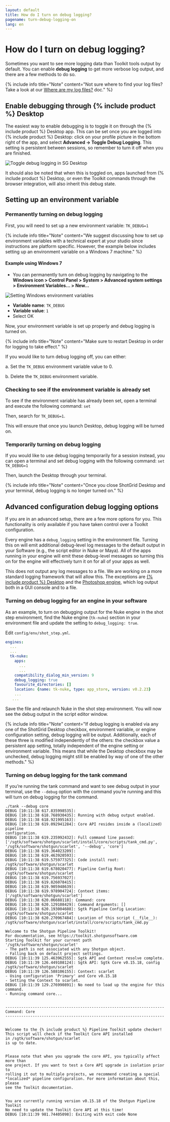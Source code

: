 ```yaml
---
layout: default
title: How do I turn on debug logging?
pagename: turn-debug-logging-on
lang: en
---
```


# How do I turn on debug logging?

Sometimes you want to see more logging data than Toolkit tools output by default. You can enable **debug logging** to get more verbose log output, and there are a few methods to do so. 

{% include info title="Note" content="Not sure where to find your log files? Take a look at our [Where are my log files?](./where-are-my-log-files.md) doc." %}

## Enable debugging through {% include product %} Desktop

The easiest way to enable debugging is to toggle it on through the {% include product %} Desktop app. This can be set once you are logged into {% include product %} Desktop: click on your profile picture in the bottom right of the app, and select **Advanced -> Toggle Debug Logging**. This setting is persistent between sessions, so remember to turn it off when you are finished.

![Toggle debug logging in SG Desktop](images/desktop-enable-debug-logging.png)

It should also be noted that when this is toggled on, apps launched from {% include product %} Desktop, or even the Toolkit commands through the browser integration, will also inherit this debug state.

## Setting up an environment variable

### Permanently turning on debug logging

First, you will need to set up a new environment variable: `TK_DEBUG=1`

{% include info title="Note" content="We suggest discussing how to set up environment variables with a technical expert at your studio since instructions are platform specific. However, the example below includes setting up an environment variable on a Windows 7 machine." %}

#### Example using Windows 7

- You can permanently turn on debug logging by navigating to the **Windows icon > Control Panel > System > Advanced system settings > Environment Variables… > New…**

![Setting Windows environment variables](images/windows-setting-environment-variable.png)


- **Variable name**: `TK_DEBUG`
- **Variable value**: `1`
- Select OK

Now, your environment variable is set up properly and debug logging is turned on.

{% include info title="Note" content="Make sure to restart Desktop in order for logging to take effect." %}

If you would like to turn debug logging off, you can either:

a. Set the `TK_DEBUG` environment variable value to 0.

b. Delete the `TK_DEBUG` environment variable.

### Checking to see if the environment variable is already set

To see if the environment variable has already been set, open a terminal and execute the following command: `set`

Then, search for `TK_DEBUG=1`.

This will ensure that once you launch Desktop, debug logging will be turned on.

### Temporarily turning on debug logging

If you would like to use debug logging temporarily for a session instead, you can open a terminal and set debug logging with the following command: `set TK_DEBUG=1`

Then, launch the Desktop through your terminal.

{% include info title="Note" content="Once you close ShotGrid Desktop and your terminal, debug logging is no longer turned on." %}



## Advanced configuration debug logging options

If you are in an advanced setup, there are a few more options for you. This functionality is only available if you have taken control over a Toolkit configuration.

Every engine has a `debug_logging` setting in the environment file. Turning this on will emit additional debug-level log messages to the default output in your Software (e.g., the script editor in Nuke or Maya). All of the apps running in your engine will emit these debug-level messages so turning this on for the engine will effectively turn it on for all of your apps as well.

This does not output any log messages to a file. We are working on a more standard logging framework that will allow this. The exceptions are [{% include product %} Desktop](https://developer.shotgridsoftware.com/d587be80/#getting-started-with-desktop) and the [Photoshop engine](https://developer.shotgridsoftware.com/8d461cbe/), which log output both in a GUI console and to a file.

### Turning on debug logging for an engine in your software

As an example, to turn on debugging output for the Nuke engine in the shot step environment, find the Nuke engine (`tk-nuke`) section in your environment file and update the setting to `debug_logging: true`.

Edit `config/env/shot_step.yml`.

```yaml
engines: 
  ...
  ...
  tk-nuke:
    apps:
      ...
      ...
    compatibility_dialog_min_version: 9
    debug_logging: true
    favourite_directories: []
    location: {name: tk-nuke, type: app_store, version: v0.2.23}
    ...
   ...
```

Save the file and relaunch Nuke in the shot step environment. You will now see the debug output in the script editor window. 

{% include info title="Note" content="If debug logging is enabled via any one of the ShotGrid Desktop checkbox, environment variable, or engine configuration setting, debug logging will be output. Additionally, each of these three is modified independently of the others: the checkbox value a persistent app setting, totally independent of the engine setting or environment variable. This means that while the Desktop checkbox may be unchecked, debug logging might still be enabled by way of one of the other methods." %}

### Turning on debug logging for the tank command

If you’re running the tank command and want to see debug output in your terminal, use the `--debug` option with the command you’re running and this will turn on debug logging for the command.

    ./tank --debug core
    DEBUG [10:11:38 617.835998535]:
    DEBUG [10:11:38 618.768930435]: Running with debug output enabled.
    DEBUG [10:11:38 618.921995163]:
    DEBUG [10:11:38 619.092941284]: Core API resides inside a (localized) pipeline
    configuration.
    DEBUG [10:11:38 619.235992432]: Full command line passed:
    ['/sgtk/software/shotgun/scarlet/install/core/scripts/tank_cmd.py',
    '/sgtk/software/shotgun/scarlet', '--debug', 'core']
    DEBUG [10:11:38 619.364023209]:
    DEBUG [10:11:38 619.463920593]:
    DEBUG [10:11:38 619.575977325]: Code install root:
    /sgtk/software/shotgun/scarlet
    DEBUG [10:11:38 619.678020477]: Pipeline Config Root:
    /sgtk/software/shotgun/scarlet
    DEBUG [10:11:38 619.756937027]:
    DEBUG [10:11:38 619.826078415]:
    DEBUG [10:11:38 619.905948639]:
    DEBUG [10:11:38 619.978904724]: Context items:
    ['/sgtk/software/shotgun/scarlet']
    DEBUG [10:11:38 620.06688118]: Command: core
    DEBUG [10:11:38 620.129108429]: Command Arguments: []
    DEBUG [10:11:38 620.193004608]: Sgtk Pipeline Config Location:
    /sgtk/software/shotgun/scarlet
    DEBUG [10:11:38 620.270967484]: Location of this script (__file__):
    /sgtk/software/shotgun/scarlet/install/core/scripts/tank_cmd.py
    
    Welcome to the Shotgun Pipeline Toolkit!
    For documentation, see https://toolkit.shotgunsoftware.com
    Starting Toolkit for your current path '/sgtk/software/shotgun/scarlet'
    - The path is not associated with any Shotgun object.
    - Falling back on default project settings.
    DEBUG [10:11:39 125.463962555]: Sgtk API and Context resolve complete.
    DEBUG [10:11:39 126.449108124]: Sgtk API: Sgtk Core v0.15.18, config
    /sgtk/software/shotgun/scarlet
    DEBUG [10:11:39 126.588106155]: Context: scarlet
    - Using configuration 'Primary' and Core v0.15.18
    - Setting the Context to scarlet.
    DEBUG [10:11:39 129.276990891]: No need to load up the engine for this
    command.
    - Running command core...
    
    
    ----------------------------------------------------------------------
    Command: Core
    ----------------------------------------------------------------------
    
    
    Welcome to the {% include product %} Pipeline Toolkit update checker!
    This script will check if the Toolkit Core API installed
    in /sgtk/software/shotgun/scarlet
    is up to date.
    
    
    Please note that when you upgrade the core API, you typically affect more than
    one project. If you want to test a Core API upgrade in isolation prior to
    rolling it out to multiple projects, we recommend creating a special
    *localized* pipeline configuration. For more information about this, please
    see the Toolkit documentation.
    
    
    You are currently running version v0.15.18 of the Shotgun Pipeline Toolkit
    No need to update the Toolkit Core API at this time!
    DEBUG [10:11:39 981.74405098]: Exiting with exit code None

